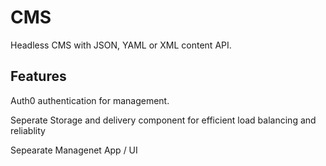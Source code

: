# CMS

Headless CMS with JSON, YAML or XML content API.

## Features

Auth0 authentication for management.

Seperate Storage and delivery component for efficient load balancing and reliablity

Sepearate Managenet App / UI

